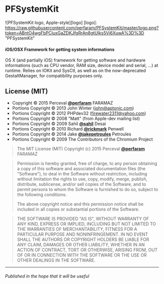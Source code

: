 # PFSystemKit
![PFSystemKit logo, Apple-style][logo]
[logo]: https://raw.githubusercontent.com/perfaram/PFSystemKit/master/logo.png?token=ABntO4wgFbPCjuxGaZDKJfgRrAn8gtUIks5Vi6XuwA%3D%3D "PFSystemKit"
#### iOS/OSX Framework for getting system informations
OS X (and partially iOS) framework for getting software and hardware informations (such as CPU vendor, RAM size, device model and serial, …) at runtime. Relies on IOKit and SysCtl, as well as on the now-deprecated GestaltManager, for compatibility purposes only.


## License (MIT)
* Copyright © 2015 Perceval [**@perfaram**](https://github.com/perfaram) FARAMAZ
* Portions Copyright © 2013 John Winter (john@aptonic.com)
* Portions Copyright © 2012 PHPdev32 (firewater2311@yahoo.com)
* Portions Copyright © 2008 "Matt" (from Apple-dev mailing list)
* Portions Copyright © 2009 Sahil [**@sahil**](https://github.com/sahil) Desai
* Portions Copyright © 2010 Richard [**@rickmark**](https://github.com/rickmark) Penwell
* Portions Copyright © 2014 Jake [**@jakepetroules**](https://github.com/jakepetroules) Petroules
* Portions Copyright © 2009 The Contributors of the Chromium Project

> The MIT License (MIT)
> Copyright (c) 2015 Perceval [**@perfaram**](https://github.com/perfaram) FARAMAZ

> Permission is hereby granted, free of charge, to any person obtaining a copy
> of this software and associated documentation files (the "Software"), to deal
> in the Software without restriction, including without limitation the rights
> to use, copy, modify, merge, publish, distribute, sublicense, and/or sell
> copies of the Software, and to permit persons to whom the Software is
> furnished to do so, subject to the following conditions:
> 
> The above copyright notice and this permission notice shall be included in
> all copies or substantial portions of the Software.

> THE SOFTWARE IS PROVIDED "AS IS", WITHOUT WARRANTY OF ANY KIND, EXPRESS OR
> IMPLIED, INCLUDING BUT NOT LIMITED TO THE WARRANTIES OF MERCHANTABILITY,
> FITNESS FOR A PARTICULAR PURPOSE AND NONINFRINGEMENT. IN NO EVENT SHALL THE
> AUTHORS OR COPYRIGHT HOLDERS BE LIABLE FOR ANY CLAIM, DAMAGES OR OTHER
> LIABILITY, WHETHER IN AN ACTION OF CONTRACT, TORT OR OTHERWISE, ARISING FROM,
> OUT OF OR IN CONNECTION WITH THE SOFTWARE OR THE USE OR OTHER DEALINGS IN
> THE SOFTWARE.

--------
###### Published in the hope that it will be useful
